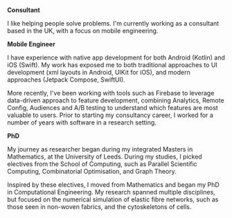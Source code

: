 **Consultant**

I like helping people solve problems. I'm currently working as a consultant based in the UK, with a focus on mobile engineering. 

**Mobile Engineer**

I have experience with native app development for both Android (Kotlin) and iOS (Swift). My work has exposed me to both traditional approaches to UI development (xml layouts in Android, UIKit for iOS), and modern approaches (Jetpack Compose, SwiftUI).

More recently, I've been working with tools such as Firebase to leverage data-driven approach to feature development, combining Analytics, Remote Config, Audiences and A/B testing to understand which features are most valuable to users. Prior to starting my consultancy career, I worked for a number of years with software in a research setting.

**PhD**

My journey as researcher began during my integrated Masters in Mathematics, at the University of Leeds. During my studies, I picked electives from the School of Computing, such as Parallel Scientific Computing, Combinatorial Optimisation, and Graph Theory. 

Inspired by these electives, I moved from Mathematics and began my PhD in Computational Engineering. My research spanned multiple disciplines, but focused on the numerical simulation of elastic fibre networks, such as those seen in non-woven fabrics, and the cytoskeletons of cells.
